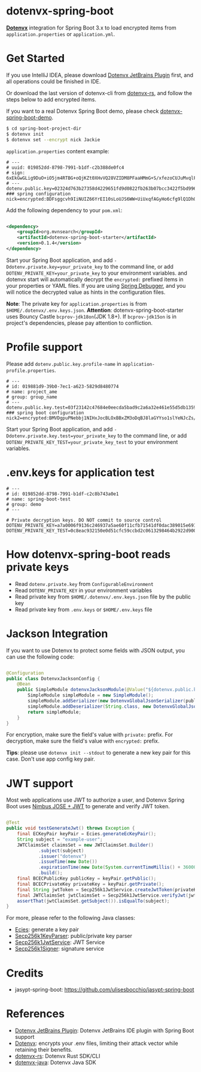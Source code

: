dotenvx-spring-boot
=======================

**[Dotenvx](https://dotenvx.com)** integration for Spring Boot 3.x to load encrypted items from `application.properties`
or `application.yml`.

# Get Started

If you use IntelliJ IDEA, please download [Dotenvx JetBrains Plugin](https://plugins.jetbrains.com/plugin/28148-dotenvx)
first, and all operations could be finished in IDE.

Or download the last version of dotenvx-cli from [dotenvx-rs](https://github.com/linux-china/dotenvx-rs),
and follow the steps below to add encrypted items.

If you want to a real Dotenvx Spring Boot demo, please
check [dotenvx-spring-boot-demo](https://github.com/linux-china/dotenvx-boot-demo).

```bash
$ cd spring-boot-project-dir
$ dotenvx init
$ dotenvx set --encrypt nick Jackie
```

`application.properties` content example:

```properties
# ---
# uuid: 019852dd-8798-7991-b1df-c2b388de0fc4
# sign: 6xEkGwGLig9DuO+iO5jm4RTBG+oQjKZt0XHvVQ28VZIDM8PFaaHMmG+S/xfezoCUJuMvqlFFNOokCg4WIkBWsg==
# ---
dotenv.public.key=02324d763b27358d4229651fd9d0822fb263b07bcc3422f5bd9968cafc194011ff
### spring configuration
nick=encrypted:BDFsggcvh9IiNUIZ66YrEI10sLoUJS6WW+UiUxqfAGyHo6cfg9lQ1DhOy9z18F50aRicFHZ7dXH7CagfhonUnZA5W+l1xldVBzv4b8OJN05qih2PHIcY01spqx6RYrgg76pUsuv2eA==
```

Add the following dependency to your `pom.xml`:

```xml

<dependency>
    <groupId>org.mvnsearch</groupId>
    <artifactId>dotenvx-spring-boot-starter</artifactId>
    <version>0.1.4</version>
</dependency>
```

Start your Spring Boot application, and add `-Ddotenv.private.key=your_private_key` to the command line,
or add `DOTENV_PRIVATE_KEY=your_private_key` to your environment variables.
and dotenvx start will automatically decrypt the `encrypted:` prefixed items in your properties or YAML files.
If you are using [Spring Debugger](https://www.jetbrains.com/help/idea/spring-debugger.html),
and you will notice the decrypted value as hints in the configuration files.

**Note**: The private key for `application.properties` is from `$HOME/.dotenvx/.env.keys.json`.
**Attention**: dotenvx-spring-boot-starter uses Bouncy Castle `bcprov-jdk18on`(JDK 1.8+).
If `bcprov-jdk15on` is in project's dependencies, please pay attention to confliction.

# Profile support

Please add `dotenv.public.key.profile-name` in `application-profile.properties`.

```
# ---
# id: 019881d9-39b0-7ec1-a623-5829d8480774
# name: project_ame
# group: group_name
# ---
dotenv.public.key.test=03f23142c47684e0eecda5bad9c2a6a32e461e55d5db1359948aee9e169d5aed4d
### spring boot configuration
nick2=encrypted:BMVDgpuPNebbj1NIHxJocBLOxBBxZM3oDqBJ8laGYYso1slYeNJcZs/7Qy1NKDsO+SPmnUd5UDV/LfEEctiyr2I81IGQfuuE8iZwVgqGq12KCa7CouLWH6cm/NRyzSr9PuqVtGdmfAk=
```

Start your Spring Boot application, and add `-Ddotenv.private.key.test=your_private_key` to the command line,
or add `DOTENV_PRIVATE_KEY_TEST=your_private_key_test` to your environment variables.

# .env.keys for application test

```
# ---
# id: 019852dd-8798-7991-b1df-c2c8b743a0e1
# name: spring-boot-test
# group: demo
# ---

# Private decryption keys. DO NOT commit to source control
DOTENV_PRIVATE_KEY=a7a0006f9136c246937a5ae60f11cfb71541df0dac389015e6916b3ebbe170cd
DOTENV_PRIVATE_KEY_TEST=0c8eac932150e0d51cfc59ccbd2c0613298464b2922d900b96511cf7239b7aa5
```

# How dotenvx-spring-boot reads private keys

- Read `dotenv.private.key` from `ConfigurableEnvironment`
- Read `DOTENV_PRIVATE_KEY` in your environment variables
- Read private key from `$HOME/.dotenvx/.env.keys.json` file by the public key
- Read private key from `.env.keys` or `$HOME/.env.keys` file

# Jackson Integration

If you want to use Dotenvx to protect some fields with JSON output, you can use the following code:

```java

@Configuration
public class DotenvxJacksonConfig {
    @Bean
    public SimpleModule dotenvxJacksonModule(@Value("${dotenvx.public.key}") String publicKey, @Value("${dotenvx.private.key}") String privateKey) {
        SimpleModule simpleModule = new SimpleModule();
        simpleModule.addSerializer(new DotenvxGlobalJsonSerializer(publicKey));
        simpleModule.addDeserializer(String.class, new DotenvxGlobalJsonDeserializer(privateKey));
        return simpleModule;
    }
}
```

For encryption, make sure the field's value with `private:` prefix.
For decryption, make sure the field's value with `encrypted:` prefix.

**Tips**: please use `dotenvx init --stdout` to generate a new key pair for this case. Don't use app config key pair.

# JWT support

Most web applications use JWT to authorize a user, and Dotenvx Spring Boot
uses [Nimbus JOSE + JWT](https://connect2id.com/products/nimbus-jose-jwt) to generate and verify JWT token.

```java

@Test
public void testGenerateJwt() throws Exception {
    final ECKeyPair keyPair = Ecies.generateEcKeyPair();
    String subject = "example-user";
    JWTClaimsSet claimsSet = new JWTClaimsSet.Builder()
            .subject(subject)
            .issuer("dotenvx")
            .issueTime(new Date())
            .expirationTime(new Date(System.currentTimeMillis() + 3600000)) // 1 hour expiration
            .build();
    final BCECPublicKey publicKey = keyPair.getPublic();
    final BCECPrivateKey privateKey = keyPair.getPrivate();
    final String jwtToken = Secp256k1JwtService.createJwtToken(privateKey, claimsSet);
    final JWTClaimsSet jwtClaimsSet = Secp256k1JwtService.verifyJwt(jwtToken, publicKey);
    assertThat(jwtClaimsSet.getSubject()).isEqualTo(subject);
}
```

For more, please refer to the following Java classes:

- [Ecies](dotenvx-spring-boot/src/main/java/org/mvnsearch/dotenvx/ecies/Ecies.java): generate a key pair
- [Secp256k1KeyParser](dotenvx-spring-boot/src/main/java/org/mvnsearch/dotenvx/jwt/Secp256k1KeyParser.java):
  public/private key parser
- [Secp256k1JwtService](dotenvx-spring-boot/src/main/java/org/mvnsearch/dotenvx/jwt/Secp256k1JwtService.java): JWT
  Service
- [Secp256k1Signer](dotenvx-spring-boot/src/main/java/org/mvnsearch/dotenvx/jwt/Secp256k1Signer.java): signature service

# Credits

* jasypt-spring-boot: https://github.com/ulisesbocchio/jasypt-spring-boot

# References

* [Dotenvx JetBrains Plugin](https://plugins.jetbrains.com/plugin/28148-dotenvx/): Dotenvx JetBrains IDE plugin with
  Spring Boot support
* [Dotenvx](https://dotenvx.com/): encrypts your .env files, limiting their attack vector while retaining their
  benefits.
* [dotenvx-rs](https://github.com/linux-china/dotenvx-rs): Dotenvx Rust SDK/CLI
* [dotenvx-java](https://github.com/linux-china/dotenvx-java): Dotenvx Java SDK
